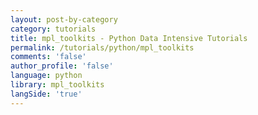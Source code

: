 ```yaml
---
layout: post-by-category
category: tutorials
title: mpl_toolkits - Python Data Intensive Tutorials
permalink: /tutorials/python/mpl_toolkits
comments: 'false'
author_profile: 'false'
language: python
library: mpl_toolkits
langSide: 'true'
---
```

